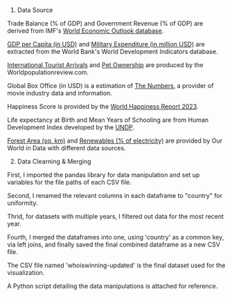 1. Data Source

Trade Balance (% of GDP) and Government Revenue (% of GDP) are derived from IMF's [World Economic Outlook database](https://www.imf.org/en/Publications/WEO/weo-database/2023/October). 

[GDP per Capita (in USD)](https://data.worldbank.org/indicator/NY.GDP.PCAP.PP.KD) and [Military Expenditure (in million USD)](https://data.worldbank.org/indicator/MS.MIL.XPND.CD) are extracted from the World Bank's World Development Indicators database. 

[International Tourist Arrivals](https://worldpopulationreview.com/country-rankings/most-visited-countries) and [Pet Ownership](https://worldpopulationreview.com/country-rankings/pet-ownership-statistics-by-country) are produced by the Worldpopulationreview.com. 

Global Box Office (in USD) is a estimation of [The Numbers](https://www.the-numbers.com/movies/production-countries/#tab=territory), a provider of movie industry data and information. 

Happiness Score is provided by the [World Happiness Report 2023](https://worldhappiness.report/ed/2023/#appendices-and-data).  

Life expectancy at Birth and Mean Years of Schooling are from Human Development Index developed by the [UNDP](https://hdr.undp.org/data-center/documentation-and-downloads). 

[Forest Area (sq. km)](https://ourworldindata.org/forest-area) and [Renewables (% of electricity)](https://ourworldindata.org/renewable-energy) are provided by Our World in Data with different data sources. 

2. Data Clearning & Merging

First, I imported the pandas library for data manipulation and set up variables for the file paths of each CSV file.

Second, I renamed the relevant columns in each dataframe to "country" for uniformity.

Thrid, for datasets with multiple years, I filtered out data for the most recent year.

Fourth, I merged the dataframes into one, using 'country' as a common key, via left joins, and finally saved the final combined dataframe as a new CSV file.

The CSV file named 'whoiswinning-updated' is the final dataset used for the visualization.

A Python script detailing the data manipulations is attached for reference.
